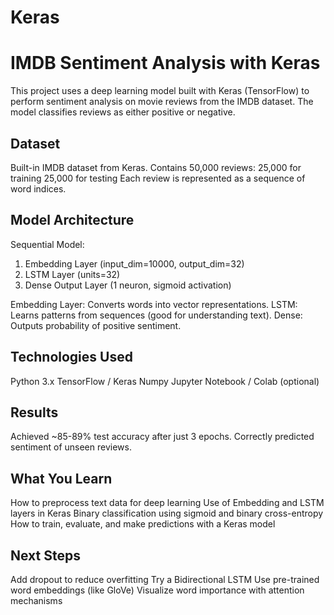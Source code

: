 # Keras
# IMDB Sentiment Analysis with Keras
This project uses a deep learning model built with Keras (TensorFlow) to perform sentiment analysis on movie reviews from the IMDB dataset. The model classifies reviews as either positive or negative.

## Dataset

Built-in IMDB dataset from Keras.
Contains 50,000 reviews:
25,000 for training
25,000 for testing
Each review is represented as a sequence of word indices.

## Model Architecture
Sequential Model:
1. Embedding Layer (input_dim=10000, output_dim=32)
2. LSTM Layer (units=32)
3. Dense Output Layer (1 neuron, sigmoid activation)

Embedding Layer: Converts words into vector representations.
LSTM: Learns patterns from sequences (good for understanding text).
Dense: Outputs probability of positive sentiment.

## Technologies Used

Python 3.x
TensorFlow / Keras
Numpy
Jupyter Notebook / Colab (optional)


## Results

Achieved ~85-89% test accuracy after just 3 epochs.
Correctly predicted sentiment of unseen reviews.

## What You Learn

How to preprocess text data for deep learning
Use of Embedding and LSTM layers in Keras
Binary classification using sigmoid and binary cross-entropy
How to train, evaluate, and make predictions with a Keras model

## Next Steps

Add dropout to reduce overfitting
Try a Bidirectional LSTM
Use pre-trained word embeddings (like GloVe)
Visualize word importance with attention mechanisms

